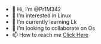 - 👋 Hi, I’m @Pr1M342
- 👀 I’m interested in Linux 
- 🌱 I’m currently learning Lk
- 💞️ I’m looking to collaborate on Os
- 📫 How to reach me [Click Here](https://t.me/pr1m342)

<!---
Pr1M342/Pr1M342 is a ✨ special ✨ repository because its `README.md` (this file) appears on your GitHub profile.
You can click the Preview link to take a look at your changes.
--->
